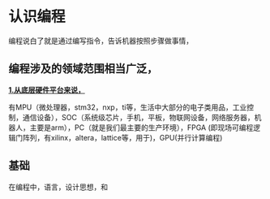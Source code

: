 # 认识编程

编程说白了就是通过编写指令，告诉机器按照步骤做事情，

## 编程涉及的领域范围相当广泛，

**<u>1.从底层硬件平台来说，</u>**

有MPU（微处理器，stm32，nxp，ti等，生活中大部分的电子类用品，工业控制，通信设备），SOC（系统级芯片，手机，平板，物联网设备，网络服务器，机器人，主要是arm），PC（就是我们最主要的生产环境），FPGA (即现场可编程逻辑门阵列，有xilinx，altera，lattice等，用于)，GPU(并行计算编程)



## 基础

在编程中，语言，设计思想，和